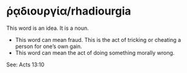 # ῥᾳδιουργία/rhadiourgia
This word is an idea. It is a noun. 

* This word can mean fraud. This is the act of tricking or cheating a person for one’s own gain.
* This word can mean the act of doing something morally wrong.

See: Acts 13:10
